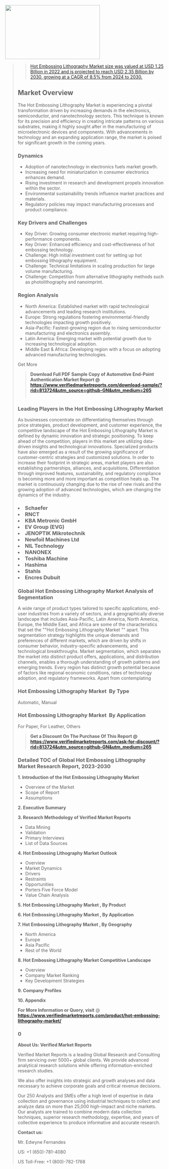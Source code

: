 <img src="https://ffe5etoiles.com/wp-content/uploads/2024/12/MST1-300x171.png" alt="" width="300" height="171" class="alignnone size-medium wp-image-20088" /><blockquote id="" class=""><a href="https://www.verifiedmarketreports.com/download-sample/?rid=870216&utm_source=github-GN&utm_medium=265" target="_blank"><blockquote id="" class=""><a href="https://www.verifiedmarketreports.com/download-sample/?rid=813724&utm_source=github-GN&utm_medium=265" target="_blank">Hot Embossing Lithography Market size was valued at USD 1.25 Billion in 2022 and is projected to reach USD 2.35 Billion by 2030, growing at a CAGR of 8.5% from 2024 to 2030.</a></blockquote><p><h2>Market Overview</h2><p>The Hot Embossing Lithography Market is experiencing a pivotal transformation driven by increasing demands in the electronics, semiconductor, and nanotechnology sectors. This technique is known for its precision and efficiency in creating intricate patterns on various substrates, making it highly sought after in the manufacturing of microelectronic devices and components. With advancements in technology and an expanding application range, the market is poised for significant growth in the coming years.</p><h3>Dynamics</h3><ul> <li>Adoption of nanotechnology in electronics fuels market growth.</li> <li>Increasing need for miniaturization in consumer electronics enhances demand.</li> <li>Rising investment in research and development propels innovation within the sector.</li> <li>Environmental sustainability trends influence market practices and materials.</li> <li>Regulatory policies may impact manufacturing processes and product compliance.</li></ul><h3>Key Drivers and Challenges</h3><ul> <li>Key Driver: Growing consumer electronic market requiring high-performance components.</li> <li>Key Driver: Enhanced efficiency and cost-effectiveness of hot embossing technology.</li> <li>Challenge: High initial investment cost for setting up hot embossing lithography equipment.</li> <li>Challenge: Technical limitations in scaling production for large volume manufacturing.</li> <li>Challenge: Competition from alternative lithography methods such as photolithography and nanoimprint.</li></ul><h3>Region Analysis</h3><ul> <li>North America: Established market with rapid technological advancements and leading research institutions.</li> <li>Europe: Strong regulations fostering environmental-friendly technologies impacting growth positively.</li> <li>Asia-Pacific: Fastest-growing region due to rising semiconductor manufacturing and electronics assembly.</li> <li>Latin America: Emerging market with potential growth due to increasing technological adoption.</li> <li>Middle East & Africa: Developing region with a focus on adopting advanced manufacturing technologies.</li></ul><p>Get More</p></p><blockquote id="" class=""><strong>Download Full PDF Sample Copy of Automotive End-Point Authentication Market Report @ <a href="https://www.verifiedmarketreports.com/download-sample/?rid=813724&utm_source=github-GN&utm_medium=265" target="_blank">https://www.verifiedmarketreports.com/download-sample/?rid=813724&utm_source=github-GN&utm_medium=265</a></strong><br /><br /></blockquote><h3 id="" class="">Leading Players in the&nbsp;Hot Embossing Lithography Market </h3><p>As businesses concentrate on differentiating themselves through price strategies, product development, and customer experience, the competitive landscape of the Hot Embossing Lithography Market is defined by dynamic innovation and strategic positioning. To keep ahead of the competition, players in this market are utilizing data-driven insights and technological innovations. Specialized products have also emerged as a result of the growing significance of customer-centric strategies and customized solutions. In order to increase their footprint in strategic areas, market players are also establishing partnerships, alliances, and acquisitions. Differentiation through improved features, sustainability, and regulatory compliance is becoming more and more important as competition heats up. The market is continuously changing due to the rise of new rivals and the growing adoption of advanced technologies, which are changing the dynamics of the industry.</p><h3 class=""><li>Schaefer</li><li> RNCT</li><li> KBA Metronic GmbH</li><li> EV Group (EVG)</li><li> JENOPTIK Mikrotechnik</li><li> Newfoil Machines Ltd</li><li> NIL Technology</li><li> NANONEX</li><li> Toshiba Machine</li><li> Hashima</li><li> Stahls</li><li> Encres Dubuit</h3><h3 id="" class="">Global&nbsp;Hot Embossing Lithography Market Analysis of Segmentation</h3><p id="" class="">A wide range of product types tailored to specific applications, end-user industries from a variety of sectors, and a geographically diverse landscape that includes Asia-Pacific, Latin America, North America, Europe, the Middle East, and Africa are some of the characteristics that set the ""Hot Embossing Lithography Market "" apart. This segmentation strategy highlights the unique demands and preferences of different markets, which are driven by shifts in consumer behavior, industry-specific advancements, and technological breakthroughs. Market segmentation, which separates the market into distinct product offers, applications, and distribution channels, enables a thorough understanding of growth patterns and emerging trends. Every region has distinct growth potential because of factors like regional economic conditions, rates of technology adoption, and regulatory frameworks. Apart from contemplating</p><h3 id="" class="">Hot Embossing Lithography Market &nbsp;By Type</h3><p>Automatic, Manual</p><h3 id="" class="">Hot Embossing Lithography Market &nbsp;By Application</h3><p class="">For Paper, For Leather, Others</p><blockquote id="" class=""><strong>Get a Discount On The Purchase Of This Report @ <a href="https://www.verifiedmarketreports.com/download-sample/?rid=813724&utm_source=github-GN&utm_medium=265" target="_blank">https://www.verifiedmarketreports.com/ask-for-discount/?rid=813724&utm_source=github-GN&utm_medium=265</a></strong></blockquote><h3 id="" class="">Detailed TOC of Global Hot Embossing Lithography Market Research Report, 2023-2030</h3><p id="" class=""><strong>1. Introduction of the Hot Embossing Lithography Market </strong></p><ul><li>Overview of the Market</li><li>Scope of Report</li><li>Assumptions</li></ul><p id="" class=""><strong>2. Executive Summary</strong></p><p id="" class=""><strong>3. Research Methodology of Verified Market Reports</strong></p><ul><li>Data Mining</li><li>Validation</li><li>Primary Interviews</li><li>List of Data Sources</li></ul><p id="" class=""><strong>4. Hot Embossing Lithography Market Outlook</strong></p><ul><li>Overview</li><li>Market Dynamics</li><li>Drivers</li><li>Restraints</li><li>Opportunities</li><li>Porters Five Force Model</li><li>Value Chain Analysis</li></ul><p id="" class=""><strong>5. Hot Embossing Lithography Market , By Product</strong></p><p id="" class=""><strong>6. Hot Embossing Lithography Market , By Application</strong></p><p id="" class=""><strong>7. Hot Embossing Lithography Market , By Geography</strong></p><ul><li>North America</li><li>Europe</li><li>Asia Pacific</li><li>Rest of the World</li></ul><p id="" class=""><strong>8. Hot Embossing Lithography Market Competitive Landscape</strong></p><ul><li>Overview</li><li>Company Market Ranking</li><li>Key Development Strategies</li></ul><p id="" class=""><strong>9. Company Profiles</strong></p><p id="" class=""><strong>10. Appendix</strong></p><p><strong>For More Information or Query, visit</strong>&nbsp;@ <strong><a href="https://www.verifiedmarketreports.com/product/hot-embossing-lithography-market/" target="_blank">https://www.verifiedmarketreports.com/product/hot-embossing-lithography-market/</a></strong></p><h3 id="" class="">0</h3><p id="" class=""><strong>About Us: Verified Market Reports</strong></p><p id="" class="">Verified Market Reports is a leading Global Research and Consulting firm servicing over 5000+ global clients. We provide advanced analytical research solutions while offering information-enriched research studies.</p><p id="" class="">We also offer insights into strategic and growth analyses and data necessary to achieve corporate goals and critical revenue decisions.</p><p id="" class="">Our 250 Analysts and SMEs offer a high level of expertise in data collection and governance using industrial techniques to collect and analyze data on more than 25,000 high-impact and niche markets. Our analysts are trained to combine modern data collection techniques, superior research methodology, expertise, and years of collective experience to produce informative and accurate research.</p><p id="" class=""><strong>Contact us:</strong></p><p id="" class="">Mr. Edwyne Fernandes</p><p id="" class="">US: +1 (650)-781-4080</p><p id="" class="">US Toll-Free: +1 (800)-782-1768</p>
